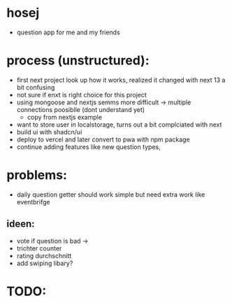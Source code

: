 # hosej
- question app for me and my friends


# process (unstructured):
- first next project look up how it works, realized it changed with next 13 a bit confusing
- not sure if enxt is right choice for this project
- using mongoose and nextjs semms more difficult -> multiple connections poosiblle (dont understand yet)
    - copy from nextjs example
- want to store user in localstorage, turns out a bit complciated with next
- build ui with shadcn/ui
- deploy to vercel and later convert to pwa with npm package
- continue adding features like new question types, 


# problems:
- daily question getter should work simple but need extra work like eventbrifge


## ideen:
- vote if question is bad ->
- trichter counter
- rating durchschnitt
- add swiping libary?


# TODO:
